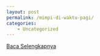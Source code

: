 ```yaml
---
layout: post
permalink: /mimpi-di-waktu-pagi/
categories:
    - Uncategorized
---
```


[Baca Selengkapnya](/02)
